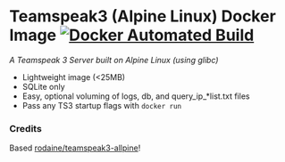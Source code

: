 # Teamspeak3 (Alpine Linux) Docker Image [![Docker Automated Build](https://img.shields.io/docker/automated/nshtg/ts3-alpine.svg)](https://hub.docker.com/r/rodaine/teamspeak3-alpine/)

_A Teamspeak 3 Server built on Alpine Linux (using glibc)_

* Lightweight image (<25MB)
* SQLite only
* Easy, optional voluming of logs, db, and query_ip_*list.txt files
* Pass any TS3 startup flags with `docker run`

### Credits

Based [rodaine/teamspeak3-allpine](https://github.com/rodaine/teamspeak3-alpine)!
